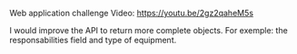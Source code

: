 Web application challenge Video: https://youtu.be/2gz2qaheM5s

I would improve the API to return more complete objects. 
For exemple: the responsabilities field and type of equipment.